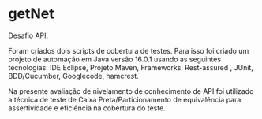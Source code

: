 # getNet
Desafio API.

Foram criados dois scripts de cobertura de testes. Para isso foi criado um projeto de automação em Java versão 16.0.1 usando as seguintes tecnologias: IDE Eclipse, Projeto Maven, Frameworks: Rest-assured , JUnit, BDD/Cucumber, Googlecode, hamcrest. 

Na presente avaliação de nivelamento  de conhecimento de API foi utilizado a técnica de teste de Caixa Preta/Particionamento de equivalência para  assertividade e eficiência na cobertura do teste. 
